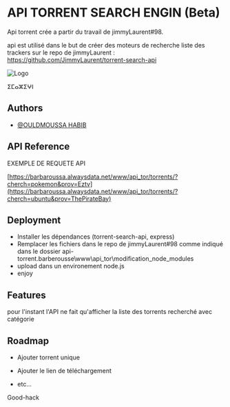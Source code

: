 # API TORRENT SEARCH ENGIN (Beta)

Api torrent crée a partir du travail de jimmyLaurent#98.

api est utilisé dans le but de créer des moteurs de recherche
liste des trackers sur le repo de jimmyLaurent : https://github.com/JimmyLaurent/torrent-search-api

![Logo](http://barberousse.tk/under%20construction.png)

ⵉⵎⴰⵣⵉⵖⵏ

## Authors

- [@OULDMOUSSA HABIB](https://ouldmoussahabib.com)

## API Reference

EXEMPLE DE REQUETE API

[https://barbaroussa.alwaysdata.net/www/api_tor/torrents/?cherch=pokemon&prov=Eztv](https://barbaroussa.alwaysdata.net/www/api_tor/torrents/?cherch=ubuntu&prov=ThePirateBay)

## Deployment

- Installer les dépendances (torrent-search-api, express)
- Remplacer les fichiers dans le repo de jimmyLaurent#98 comme indiqué dans le dossier api-torrent.barberousse\www\api_tor\modification_node_modules
- upload dans un environement node.js
- enjoy

## Features

pour l'instant l'API ne fait qu'afficher la liste des torrents recherché
avec catégorie

## Roadmap

- Ajouter torrent unique

- Ajouter le lien de téléchargement

- etc...

Good-hack
